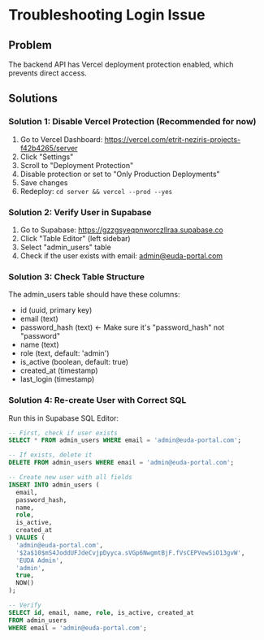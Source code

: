 # Troubleshooting Login Issue

## Problem
The backend API has Vercel deployment protection enabled, which prevents direct access.

## Solutions

### Solution 1: Disable Vercel Protection (Recommended for now)

1. Go to Vercel Dashboard: https://vercel.com/etrit-neziris-projects-f42b4265/server
2. Click "Settings"
3. Scroll to "Deployment Protection"
4. Disable protection or set to "Only Production Deployments"
5. Save changes
6. Redeploy: `cd server && vercel --prod --yes`

### Solution 2: Verify User in Supabase

1. Go to Supabase: https://gzzgsyeqpnworczllraa.supabase.co
2. Click "Table Editor" (left sidebar)
3. Select "admin_users" table
4. Check if the user exists with email: admin@euda-portal.com

### Solution 3: Check Table Structure

The admin_users table should have these columns:
- id (uuid, primary key)
- email (text)
- password_hash (text)  ← Make sure it's "password_hash" not "password"
- name (text)
- role (text, default: 'admin')
- is_active (boolean, default: true)
- created_at (timestamp)
- last_login (timestamp)

### Solution 4: Re-create User with Correct SQL

Run this in Supabase SQL Editor:

```sql
-- First, check if user exists
SELECT * FROM admin_users WHERE email = 'admin@euda-portal.com';

-- If exists, delete it
DELETE FROM admin_users WHERE email = 'admin@euda-portal.com';

-- Create new user with all fields
INSERT INTO admin_users (
  email,
  password_hash,
  name,
  role,
  is_active,
  created_at
) VALUES (
  'admin@euda-portal.com',
  '$2a$10$mS4JoddUFJdeCvjpDyyca.sVGp6NwgmtBjF.fVsCEPVewSiO13gvW',
  'EUDA Admin',
  'admin',
  true,
  NOW()
);

-- Verify
SELECT id, email, name, role, is_active, created_at 
FROM admin_users 
WHERE email = 'admin@euda-portal.com';
```
